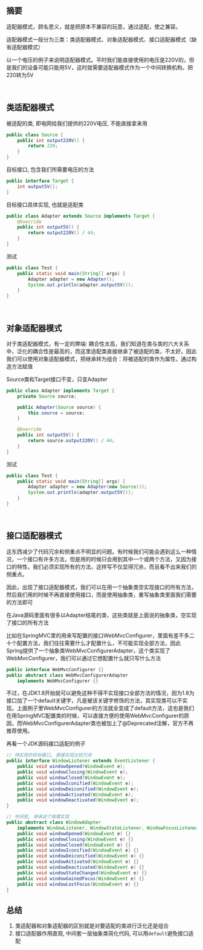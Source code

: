 ## 摘要

适配器模式，顾名思义，就是把原本不兼容的玩意，通过适配，使之兼容。

适配器模式一般分为三类：类适配器模式、对象适配器模式、接口适配器模式（缺省适配器模式）

以一个电压的例子来说明适配器模式。平时我们能直接使用的电压是220V的，但是我们的设备可能只能用5V，这时就需要适配器模式作为一个中间转换机构，把220转为5V

<br>

## 类适配器模式

被适配的类, 即电网给我们提供的220V电压, 不能直接拿来用

```java
public class Source {
    public int output220V() {
        return 220;
    }
}
```

目标接口, 包含我们所需要电压的方法

```java
public interface Target {
    int output5V();
}
```

目标接口具体实现, 也就是适配类

```java
public class Adapter extends Source implements Target {
    @Override
    public int output5V() {
        return output220V() / 44;
    }
}
```

测试

```java
public class Test {
    public static void main(String[] args) {
        Adapter adapter = new Adapter();
        System.out.println(adapter.output5V());
    }
}
```

<br>

## 对象适配器模式

对于类适配器模式，有一定的弊端: 耦合性太高，我们知道在类与类的六大关系中，泛化的耦合性是最高的，而这里适配类直接继承了被适配的类，不太好。因此我们可以使用对象适配器模式，把继承转为组合：将被适配的类作为属性，通过构造方法赋值

Source类和Target接口不变，只变Adapter

```java
public class Adapter implements Target {
    private Source source;

    public Adapter(Source source) {
        this.source = source;
    }

    @Override
    public int output5V() {
        return source.output220V() / 44;
    }
}
```

测试

```java
public class Test {
    public static void main(String[] args) {
        Adapter adapter = new Adapter(new Source());
        System.out.println(adapter.output5V());
    }
}
```
<br>

## 接口适配器模式

这东西减少了代码冗余和侧重点不明显的问题。有时候我们可能会遇到这么一种情况，一个接口有许多方法，但是用的时候只会用到其中一个或两个方法，又因为接口的特性，我们必须实现所有的方法，这样写不仅显得冗余，而且看不出来我们的侧重点。

因此，出现了接口适配器模式，我们可以在用一个抽象类空实现接口的所有方法，然后我们用的时候不再直接使用接口，而是使用抽象类，重写抽象类里面我们需要的方法即可

在Java源码里面有很多以Adapter结尾的类，这些类就是上面说的抽象类，空实现了接口的所有方法

比如在SpringMVC里的用来写配置的接口WebMvcConfigurer，里面有差不多二十个配置方法，我们往往需要什么才配置什么，不可能实现全部方法，因此Spring提供了一个抽象类WebMvcConfigurerAdapter，这个类实现了WebMvcConfigurer，我们可以通过它想配置什么就只写什么方法

```java
public interface WebMvcConfigurer {}
public abstract class WebMvcConfigurerAdapter 
    implements WebMvcConfigurer {}
```

不过，在JDK1.8开始就可以避免这种不得不实现接口全部方法的情况，因为1.8为接口加了一个default关键字，凡是被该关键字修饰的方法，其实现类可以不实现。上面例子里WebMvcConfigurer的方法就全变成了default方法，这也是我们在用SpringMVC配置类的时候，可以直接方便的使用WebMvcConfigurer的原因，而WebMvcConfigurerAdapter类也被加上了@Deprecated注解，官方不再推荐使用。

再看一个JDK源码接口适配的例子

```java
// 待实现的目标接口, 直接实现比较冗余
public interface WindowListener extends EventListener {
    public void windowOpened(WindowEvent e);
    public void windowClosing(WindowEvent e);
    public void windowClosed(WindowEvent e);
    public void windowIconified(WindowEvent e);
    public void windowDeiconified(WindowEvent e);
    public void windowActivated(WindowEvent e);
    public void windowDeactivated(WindowEvent e);
}
```



```java
// 中间层, 继承这个按需实现
public abstract class WindowAdapter
    implements WindowListener, WindowStateListener, WindowFocusListener {
    public void windowOpened(WindowEvent e) {}
    public void windowClosing(WindowEvent e) {}
    public void windowClosed(WindowEvent e) {}
    public void windowIconified(WindowEvent e) {}
    public void windowDeiconified(WindowEvent e) {}
    public void windowActivated(WindowEvent e) {}
    public void windowDeactivated(WindowEvent e) {}
    public void windowStateChanged(WindowEvent e) {}
    public void windowGainedFocus(WindowEvent e) {}
    public void windowLostFocus(WindowEvent e) {}
}
```

## 总结

1. 类适配器和对象适配器的区别就是对要适配的类进行泛化还是组合
2. 接口适配器作用直观, 中间套一层抽象类简化代码, 可以用`default`避免接口适配

<br>